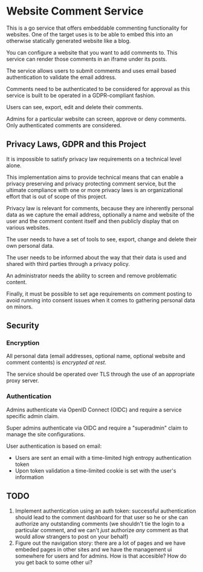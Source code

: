# Website Comment Service

This is a go service that offers embeddable commenting functionality for websites. One of the target uses is to be able to embed this into an otherwise statically generated website like a blog.

You can configure a website that you want to add comments to. This service can render those comments in an iframe under its posts.

The service allows users to submit comments and uses email based authentication to validate the email address.

Comments need to be authenticated to be considered for approval as this service is built to be operated in a GDPR-compliant fashion. 

Users can see, export, edit and delete their comments.

Admins for a particular website can screen, approve or deny comments. Only authenticated comments are considered.


## Privacy Laws, GDPR and this Project

It is impossible to satisfy privacy law requirements on a technical level alone. 

This implementation aims to provide technical means that can enable a privacy preserving and privacy protecting comment service, but the ultimate compliance with one or more privacy laws is an organizational effort that is out of scope of this project.

Privacy law is relevant for comments, because they are inherently personal data as we capture the email address, optionally a name and website of the user and the comment content itself and then publicly display that on various websites.

The user needs to have a set of tools to see, export, change and delete their own personal data.

The user needs to be informed about the way that their data is used and shared with third parties through a privacy policy.

An administrator needs the ability to screen and remove problematic content.

Finally, it must be possible to set age requirements on comment posting to avoid running into consent issues when it comes to gathering personal data on minors.

## Security

### Encryption

All personal data (email addresses, optional name, optional website and comment contents) is _encrypted at rest_.

The service should be operated over TLS through the use of an appropriate proxy server.

### Authentication 

Admins authenticate via OpenID Connect (OIDC) and require a service specific admin claim.

Super admins authenticate via OIDC and require a "superadmin" claim to manage the site configurations.

User authentication is based on email:
- Users are sent an email with a time-limited high entropy authentication token
- Upon token validation a time-limited cookie is set with the user's information

## TODO

1. Implement authentication using an auth token: successful authentication should lead to the comment dashboard for that user so he or she can authorize any outstanding comments (we shouldn't tie the login to a particular comment, and we can't _just_ authorize _any_ comment as that would allow strangers to post on your behalf)
1. Figure out the navigation story: there are a lot of pages and we have embeded pages in other sites and we have the management ui somewhere for users and for admins. How is that accesible? How do you get back to some other ui? 